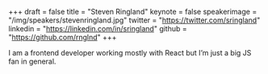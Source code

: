 +++
draft = false
title = "Steven Ringland"
keynote = false
speakerimage = "/img/speakers/stevenringland.jpg"
twitter = "https://twitter.com/sringland"
linkedin = "https://linkedin.com/in/sringland"
github = "https://github.com/rnglnd"
+++

I am a frontend developer working mostly with React but I’m just a big JS fan in general.